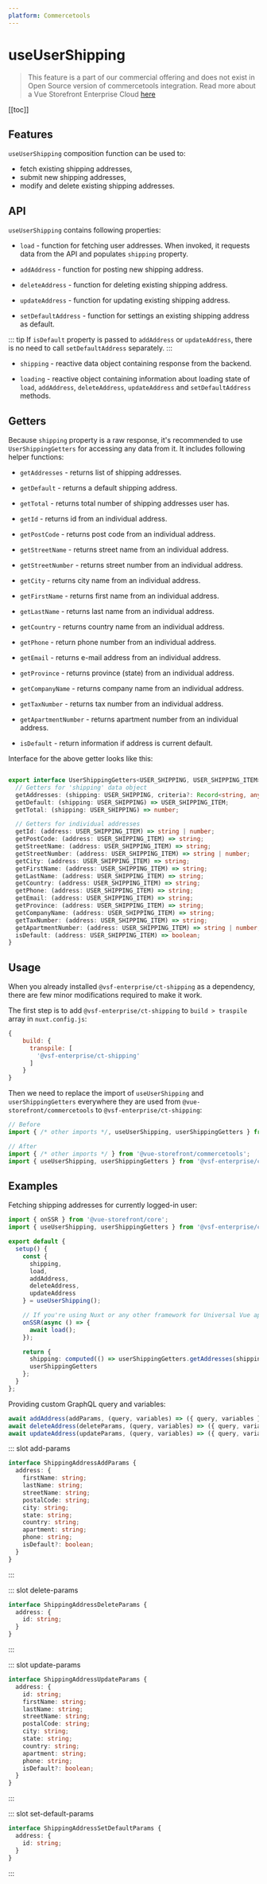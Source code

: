 ```yaml
---
platform: Commercetools
---
```


# useUserShipping <Badge text="Enterprise" type="info" />

> This feature is a part of our commercial offering and does not exist in Open Source version of commercetools integration. Read more about a Vue Storefront Enterprise Cloud [here](https://www.vuestorefront.io/cloud)

[[toc]]

## Features

`useUserShipping` composition function can be used to:

* fetch existing shipping addresses,
* submit new shipping addresses,
* modify and delete existing shipping addresses.

## API

`useUserShipping` contains following properties:

- `load` - function for fetching user addresses. When invoked, it requests data from the API and populates `shipping` property.

- `addAddress` - function for posting new shipping address.

<Content slot-key="add-params" />

- `deleteAddress` - function for deleting existing shipping address.

<Content slot-key="delete-params" />

- `updateAddress` - function for updating existing shipping address.

<Content slot-key="update-params" />

- `setDefaultAddress` - function for settings an existing shipping address as default.

::: tip
If `isDefault` property is passed to `addAddress` or `updateAddress`, there is no need to call `setDefaultAddress` separately.
:::

<Content slot-key="set-default-params" />

- `shipping` - reactive data object containing response from the backend.

- `loading` - reactive object containing information about loading state of `load`, `addAddress`, `deleteAddress`, `updateAddress` and `setDefaultAddress` methods.

## Getters

Because `shipping` property is a raw response, it's recommended to use `UserShippingGetters` for accessing any data from it. It includes following helper functions:

- `getAddresses` - returns list of shipping addresses.

- `getDefault` - returns a default shipping address.

- `getTotal` - returns total number of shipping addresses user has.

- `getId` - returns id from an individual address.

- `getPostCode` - returns post code from an individual address.

- `getStreetName` - returns street name from an individual address.

- `getStreetNumber` - returns street number from an individual address.

- `getCity` - returns city name from an individual address.

- `getFirstName` - returns first name from an individual address.

- `getLastName` - returns last name from an individual address.

- `getCountry` - returns country name from an individual address.

- `getPhone` - return phone number from an individual address.

- `getEmail` - returns e-mail address from an individual address.

- `getProvince` - returns province (state) from an individual address.

- `getCompanyName` - returns company name from an individual address.

- `getTaxNumber` - returns tax number from an individual address.

- `getApartmentNumber` - returns apartment number from an individual address.

- `isDefault` - return information if address is current default.

Interface for the above getter looks like this:

```typescript

export interface UserShippingGetters<USER_SHIPPING, USER_SHIPPING_ITEM> {
  // Getters for 'shipping' data object
  getAddresses: (shipping: USER_SHIPPING, criteria?: Record<string, any>) => USER_SHIPPING_ITEM[];
  getDefault: (shipping: USER_SHIPPING) => USER_SHIPPING_ITEM;
  getTotal: (shipping: USER_SHIPPING) => number;

  // Getters for individual addresses
  getId: (address: USER_SHIPPING_ITEM) => string | number;
  getPostCode: (address: USER_SHIPPING_ITEM) => string;
  getStreetName: (address: USER_SHIPPING_ITEM) => string;
  getStreetNumber: (address: USER_SHIPPING_ITEM) => string | number;
  getCity: (address: USER_SHIPPING_ITEM) => string;
  getFirstName: (address: USER_SHIPPING_ITEM) => string;
  getLastName: (address: USER_SHIPPING_ITEM) => string;
  getCountry: (address: USER_SHIPPING_ITEM) => string;
  getPhone: (address: USER_SHIPPING_ITEM) => string;
  getEmail: (address: USER_SHIPPING_ITEM) => string;
  getProvince: (address: USER_SHIPPING_ITEM) => string;
  getCompanyName: (address: USER_SHIPPING_ITEM) => string;
  getTaxNumber: (address: USER_SHIPPING_ITEM) => string;
  getApartmentNumber: (address: USER_SHIPPING_ITEM) => string | number;
  isDefault: (address: USER_SHIPPING_ITEM) => boolean;
}
```

## Usage

When you already installed `@vsf-enterprise/ct-shipping` as a dependency, there are few minor modifications required to make it work.

The first step is to add `@vsf-enterprise/ct-shipping` to `build > traspile` array in `nuxt.config.js`:

```javascript
{
    build: {
      transpile: [
        '@vsf-enterprise/ct-shipping'
      ]
    }
}
```

Then we need to replace the import of `useUserShipping` and `userShippingGetters` everywhere they are used from `@vue-storefront/commercetools` to `@vsf-enterprise/ct-shipping`:

```javascript
// Before
import { /* other imports */, useUserShipping, userShippingGetters } from '@vue-storefront/commercetools';

// After
import { /* other imports */ } from '@vue-storefront/commercetools';
import { useUserShipping, userShippingGetters } from '@vsf-enterprise/ct-shipping';
```

## Examples

Fetching shipping addresses for currently logged-in user:

```typescript
import { onSSR } from '@vue-storefront/core';
import { useUserShipping, userShippingGetters } from '@vsf-enterprise/ct-shipping';

export default {
  setup() {
    const {
      shipping,
      load,
      addAddress,
      deleteAddress,
      updateAddress
    } = useUserShipping();

    // If you're using Nuxt or any other framework for Universal Vue apps
    onSSR(async () => {
      await load();
    });

    return {
      shipping: computed(() => userShippingGetters.getAddresses(shipping.value)),
      userShippingGetters
    };
  }
};
```

Providing custom GraphQL query and variables:

```typescript
await addAddress(addParams, (query, variables) => ({ query, variables }));
await deleteAddress(deleteParams, (query, variables) => ({ query, variables }));
await updateAddress(updateParams, (query, variables) => ({ query, variables }));
```

<!---------------------------------------------------- SLOTS ---------------------------------------------------->

<!---------------------- SLOT: add-params ---------------------->
::: slot add-params

```typescript
interface ShippingAddressAddParams {
  address: {
    firstName: string;
    lastName: string;
    streetName: string;
    postalCode: string;
    city: string;
    state: string;
    country: string;
    apartment: string;
    phone: string;
    isDefault?: boolean;
  }
}
```

:::

<!---------------------- SLOT: delete-params ---------------------->
::: slot delete-params

```typescript
interface ShippingAddressDeleteParams {
  address: {
    id: string;
  }
}
```

:::

<!---------------------- SLOT: update-params ---------------------->
::: slot update-params

```typescript
interface ShippingAddressUpdateParams {
  address: {
    id: string;
    firstName: string;
    lastName: string;
    streetName: string;
    postalCode: string;
    city: string;
    state: string;
    country: string;
    apartment: string;
    phone: string;
    isDefault?: boolean;
  }
}
```

:::

<!---------------------- SLOT: set-default-params ---------------------->
::: slot set-default-params

```typescript
interface ShippingAddressSetDefaultParams {
  address: {
    id: string;
  }
}
```

:::

